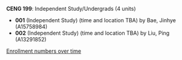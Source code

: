 **CENG 199**: Independent Study/Undergrads (4 units)

- **001** (Independent Study) (time and location TBA) by Bae, Jinhye (A15758984)
- **002** (Independent Study) (time and location TBA) by Liu, Ping (A13291852)

[Enrollment numbers over time](./CENG199.tsv)
